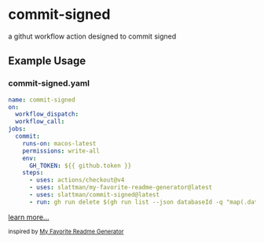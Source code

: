 # commit-signed

a githut workflow action designed to commit signed

## Example Usage

### commit-signed.yaml
```yaml
name: commit-signed
on:
  workflow_dispatch:
  workflow_call:
jobs:
  commit:
    runs-on: macos-latest
    permissions: write-all
    env:
      GH_TOKEN: ${{ github.token }}
    steps:
      - uses: actions/checkout@v4
      - uses: slattman/my-favorite-readme-generator@latest
      - uses: slattman/commit-signed@latest
      - run: gh run delete $(gh run list --json databaseId -q "map(.databaseId)[1]")

```

[learn more...](https://gist.github.com/slattman/efc266585e6d74bab6af6c42559e0d93)

<sub>inspired by [My Favorite Readme Generator](https://github.com/slattman/my-favorite-readme-generator)</sub>

